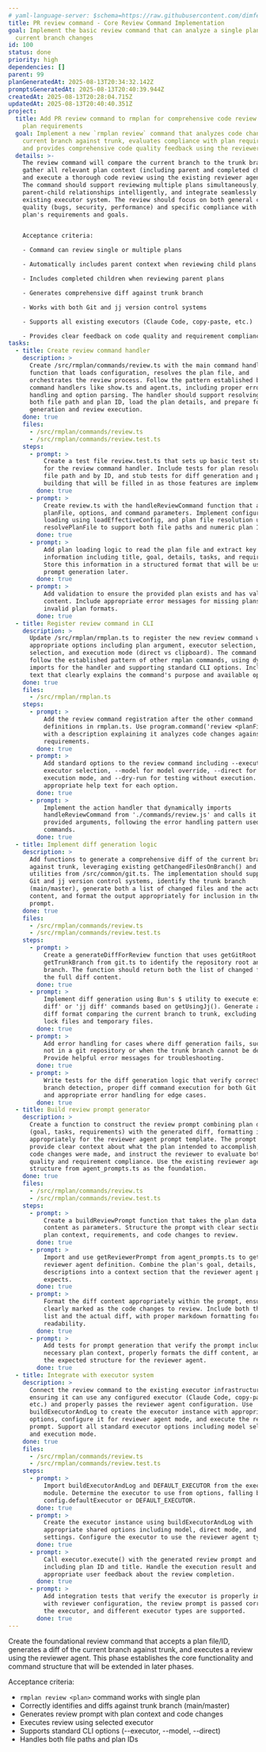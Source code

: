 ```yaml
---
# yaml-language-server: $schema=https://raw.githubusercontent.com/dimfeld/llmutils/main/schema/rmplan-plan-schema.json
title: PR review command - Core Review Command Implementation
goal: Implement the basic review command that can analyze a single plan against
  current branch changes
id: 100
status: done
priority: high
dependencies: []
parent: 99
planGeneratedAt: 2025-08-13T20:34:32.142Z
promptsGeneratedAt: 2025-08-13T20:40:39.944Z
createdAt: 2025-08-13T20:28:04.715Z
updatedAt: 2025-08-13T20:40:40.351Z
project:
  title: Add PR review command to rmplan for comprehensive code review against
    plan requirements
  goal: Implement a new `rmplan review` command that analyzes code changes on the
    current branch against trunk, evaluates compliance with plan requirements,
    and provides comprehensive code quality feedback using the reviewer agent.
  details: >-
    The review command will compare the current branch to the trunk branch,
    gather all relevant plan context (including parent and completed children),
    and execute a thorough code review using the existing reviewer agent prompt.
    The command should support reviewing multiple plans simultaneously, handle
    parent-child relationships intelligently, and integrate seamlessly with the
    existing executor system. The review should focus on both general code
    quality (bugs, security, performance) and specific compliance with the
    plan's requirements and goals.


    Acceptance criteria:

    - Command can review single or multiple plans

    - Automatically includes parent context when reviewing child plans

    - Includes completed children when reviewing parent plans

    - Generates comprehensive diff against trunk branch

    - Works with both Git and jj version control systems

    - Supports all existing executors (Claude Code, copy-paste, etc.)

    - Provides clear feedback on code quality and requirement compliance
tasks:
  - title: Create review command handler
    description: >
      Create /src/rmplan/commands/review.ts with the main command handler
      function that loads configuration, resolves the plan file, and
      orchestrates the review process. Follow the pattern established by other
      command handlers like show.ts and agent.ts, including proper error
      handling and option parsing. The handler should support resolving plans by
      both file path and plan ID, load the plan details, and prepare for diff
      generation and review execution.
    done: true
    files:
      - /src/rmplan/commands/review.ts
      - /src/rmplan/commands/review.test.ts
    steps:
      - prompt: >
          Create a test file review.test.ts that sets up basic test structure
          for the review command handler. Include tests for plan resolution by
          file path and by ID, and stub tests for diff generation and prompt
          building that will be filled in as those features are implemented.
        done: true
      - prompt: >
          Create review.ts with the handleReviewCommand function that accepts
          planFile, options, and command parameters. Implement configuration
          loading using loadEffectiveConfig, and plan file resolution using
          resolvePlanFile to support both file paths and numeric plan IDs.
        done: true
      - prompt: >
          Add plan loading logic to read the plan file and extract key
          information including title, goal, details, tasks, and requirements.
          Store this information in a structured format that will be used for
          prompt generation later.
        done: true
      - prompt: >
          Add validation to ensure the provided plan exists and has valid
          content. Include appropriate error messages for missing plans or
          invalid plan formats.
        done: true
  - title: Register review command in CLI
    description: >
      Update /src/rmplan/rmplan.ts to register the new review command with
      appropriate options including plan argument, executor selection, model
      selection, and execution mode (direct vs clipboard). The command should
      follow the established pattern of other rmplan commands, using dynamic
      imports for the handler and supporting standard CLI options. Include help
      text that clearly explains the command's purpose and available options.
    done: true
    files:
      - /src/rmplan/rmplan.ts
    steps:
      - prompt: >
          Add the review command registration after the other command
          definitions in rmplan.ts. Use program.command('review <planFile>')
          with a description explaining it analyzes code changes against plan
          requirements.
        done: true
      - prompt: >
          Add standard options to the review command including --executor for
          executor selection, --model for model override, --direct for direct
          execution mode, and --dry-run for testing without execution. Include
          appropriate help text for each option.
        done: true
      - prompt: >
          Implement the action handler that dynamically imports
          handleReviewCommand from './commands/review.js' and calls it with the
          provided arguments, following the error handling pattern used by other
          commands.
        done: true
  - title: Implement diff generation logic
    description: >
      Add functions to generate a comprehensive diff of the current branch
      against trunk, leveraging existing getChangedFilesOnBranch() and Git/jj
      utilities from /src/common/git.ts. The implementation should support both
      Git and jj version control systems, identify the trunk branch
      (main/master), generate both a list of changed files and the actual diff
      content, and format the output appropriately for inclusion in the review
      prompt.
    done: true
    files:
      - /src/rmplan/commands/review.ts
      - /src/rmplan/commands/review.test.ts
    steps:
      - prompt: >
          Create a generateDiffForReview function that uses getGitRoot and
          getTrunkBranch from git.ts to identify the repository root and trunk
          branch. The function should return both the list of changed files and
          the full diff content.
        done: true
      - prompt: >
          Implement diff generation using Bun's $ utility to execute either 'git
          diff' or 'jj diff' commands based on getUsingJj(). Generate a unified
          diff format comparing the current branch to trunk, excluding common
          lock files and temporary files.
        done: true
      - prompt: >
          Add error handling for cases where diff generation fails, such as when
          not in a git repository or when the trunk branch cannot be determined.
          Provide helpful error messages for troubleshooting.
        done: true
      - prompt: >
          Write tests for the diff generation logic that verify correct trunk
          branch detection, proper diff command execution for both Git and jj,
          and appropriate error handling for edge cases.
        done: true
  - title: Build review prompt generator
    description: >
      Create a function to construct the review prompt combining plan details
      (goal, tasks, requirements) with the generated diff, formatting it
      appropriately for the reviewer agent prompt template. The prompt should
      provide clear context about what the plan intended to accomplish, what
      code changes were made, and instruct the reviewer to evaluate both code
      quality and requirement compliance. Use the existing reviewer agent prompt
      structure from agent_prompts.ts as the foundation.
    done: true
    files:
      - /src/rmplan/commands/review.ts
      - /src/rmplan/commands/review.test.ts
    steps:
      - prompt: >
          Create a buildReviewPrompt function that takes the plan data and diff
          content as parameters. Structure the prompt with clear sections for
          plan context, requirements, and code changes to review.
        done: true
      - prompt: >
          Import and use getReviewerPrompt from agent_prompts.ts to get the
          reviewer agent definition. Combine the plan's goal, details, and task
          descriptions into a context section that the reviewer agent prompt
          expects.
        done: true
      - prompt: >
          Format the diff content appropriately within the prompt, ensuring it's
          clearly marked as the code changes to review. Include both the file
          list and the actual diff, with proper markdown formatting for
          readability.
        done: true
      - prompt: >
          Add tests for prompt generation that verify the prompt includes all
          necessary plan context, properly formats the diff content, and follows
          the expected structure for the reviewer agent.
        done: true
  - title: Integrate with executor system
    description: >
      Connect the review command to the existing executor infrastructure,
      ensuring it can use any configured executor (Claude Code, copy-paste,
      etc.) and properly passes the reviewer agent configuration. Use
      buildExecutorAndLog to create the executor instance with appropriate
      options, configure it for reviewer agent mode, and execute the review
      prompt. Support all standard executor options including model selection
      and execution mode.
    done: true
    files:
      - /src/rmplan/commands/review.ts
      - /src/rmplan/commands/review.test.ts
    steps:
      - prompt: >
          Import buildExecutorAndLog and DEFAULT_EXECUTOR from the executors
          module. Determine the executor to use from options, falling back to
          config.defaultExecutor or DEFAULT_EXECUTOR.
        done: true
      - prompt: >
          Create the executor instance using buildExecutorAndLog with
          appropriate shared options including model, direct mode, and dry-run
          settings. Configure the executor to use the reviewer agent type.
        done: true
      - prompt: >
          Call executor.execute() with the generated review prompt and metadata
          including plan ID and title. Handle the execution result and provide
          appropriate user feedback about the review completion.
        done: true
      - prompt: >
          Add integration tests that verify the executor is properly initialized
          with reviewer configuration, the review prompt is passed correctly to
          the executor, and different executor types are supported.
        done: true
---
```


Create the foundational review command that accepts a plan file/ID, generates a diff of the current branch against trunk, and executes a review using the reviewer agent. This phase establishes the core functionality and command structure that will be extended in later phases.

Acceptance criteria:
- `rmplan review <plan>` command works with single plan
- Correctly identifies and diffs against trunk branch (main/master)
- Generates review prompt with plan context and code changes
- Executes review using selected executor
- Supports standard CLI options (--executor, --model, --direct)
- Handles both file paths and plan IDs
